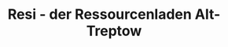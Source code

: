 ---
title: "Resi - der Ressourcenladen Alt-Treptow"
url: /berlin/resi-der-ressourcenladen-alt-treptow/
shop: Werkzeuge
---